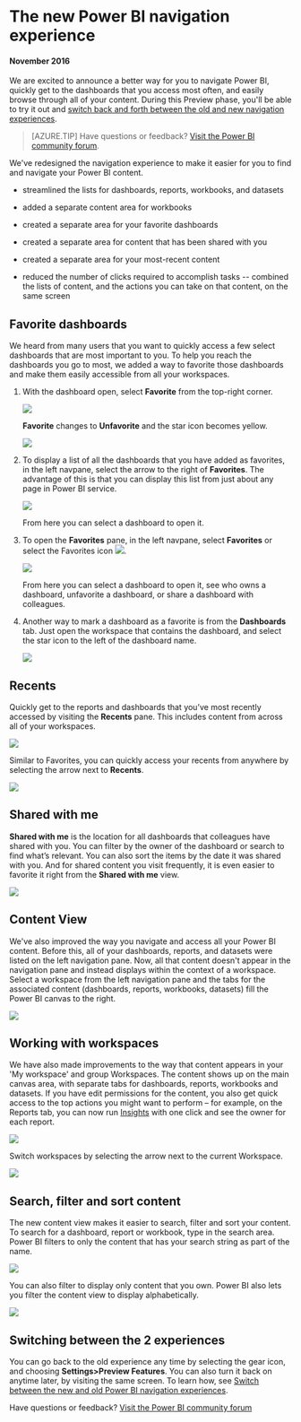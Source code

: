 <properties
   pageTitle="The new Power BI navigation experience"
   description="Overview of the new Power BI navigation experience"
   services="powerbi"
   documentationCenter=""
   authors="mihart"
   manager="mblythe"
   backup=""
   editor=""
   tags=""
   qualityFocus="no"
   qualityDate=""/>

<tags
   ms.service="powerbi"
   ms.devlang="NA"
   ms.topic="article"
   ms.tgt_pltfrm="NA"
   ms.workload="powerbi"
   ms.date="04/05/2017"
   ms.author="mihart"/>

# The new Power BI navigation experience

####    November 2016

We are excited to announce a better way for you to navigate Power BI, quickly get to the dashboards that you access most often, and easily browse through all of your content. During this Preview phase, you'll be able to try it out and [switch back and forth between the old and new navigation experiences](powerbi-service-preview-features.md).

>[AZURE.TIP] Have questions or feedback? [Visit the Power BI community forum](http://community.powerbi.com/t5/Navigation-Preview-Forum/bd-p/NavigationPreview).

We've redesigned the navigation experience to make it easier for you to find and navigate your Power BI content.

-  streamlined the lists for dashboards, reports, workbooks, and datasets

-  added a separate content area for workbooks

-  created a separate area for your favorite dashboards

-  created a separate area for content that has been shared with you

-  created a separate area for your most-recent content

-   reduced the number of clicks required to accomplish tasks -- combined the lists of content, and the actions you can take on that content, on the same screen

##  Favorite dashboards

We heard from many users that you want to quickly access a few select dashboards that are most important to you. To help you reach the dashboards you go to most, we added a way to favorite those dashboards and make them easily accessible from all your workspaces.

1.  With the dashboard open, select **Favorite** from the top-right corner.

    ![](media/powerbi-service-the-new-power-bi-experience/powerbi-dashboard-favorite.png)

    **Favorite** changes to **Unfavorite** and the star icon becomes yellow.

    ![](media/powerbi-service-the-new-power-bi-experience/power-bi-unfavorite2.png)

2. To display a list of all the dashboards that you have added as favorites, in the left navpane, select the arrow to the right of **Favorites**. The advantage of this is that you can display this list from just about any page in Power BI service.

    ![](media/powerbi-service-the-new-power-bi-experience/power-bi-show-favoritesnew.png)

    From here you can select a dashboard to open it.

2.  To open the **Favorites** pane, in the left navpane, select **Favorites** or select the Favorites icon ![](media/powerbi-service-the-new-power-bi-experience/powerbi-star-icon.png).

    ![](media/powerbi-service-the-new-power-bi-experience/power-bi-favorites-pane.png)

    From here you can select a dashboard to open it, see who owns a dashboard, unfavorite a dashboard, or share a dashboard with colleagues.

3.  Another way to mark a dashboard as a favorite is from the **Dashboards** tab.  Just open the workspace that contains the dashboard, and select the star icon to the left of the dashboard name.

    ![](media/powerbi-service-the-new-power-bi-experience/power-bi-favorite-dashboard.png)


##  Recents
Quickly get to the reports and dashboards that you’ve most recently accessed by visiting the **Recents** pane. This includes content from across all of your workspaces.

  ![](media/powerbi-service-the-new-power-bi-experience/power-bi-recentnew.png)

Similar to Favorites, you can quickly access your recents from anywhere by selecting the arrow next to **Recents**.

  ![](media/powerbi-service-the-new-power-bi-experience/power-bi-recent2.png)

##  Shared with me
**Shared with me** is the location for all dashboards that colleagues have shared with you.  You can filter by the owner of the dashboard or search to find what’s relevant. You can also sort the items by the date it was shared with you.  And for shared content you visit frequently, it is even easier to favorite it right from the **Shared with me** view.

![](media/powerbi-service-the-new-power-bi-experience/power-bi-sharednew.png)

##  Content View

We've also improved the way you navigate and access all your Power BI content. Before this, all of your dashboards, reports, and datasets were listed on the left navigation pane. Now, all that content doesn't appear in the navigation pane and instead displays within the context of a workspace. Select a workspace from the left navigation pane and the tabs for the associated content (dashboards, reports, workbooks, datasets) fill the Power BI canvas to the right.

![](media/powerbi-service-the-new-power-bi-experience/power-bi-dashboards-tabnew.png)

## Working with workspaces

We have also made improvements to the way that content appears in your 'My workspace' and group Workspaces. The content shows up on the main canvas area, with separate tabs for dashboards, reports, workbooks and datasets. If you have edit permissions for the content, you also get quick access to the top actions you might want to perform – for example, on the Reports tab, you can now run [Insights](powerbi-service-auto-insights.md) with one click and see the owner for each report.

![](media/powerbi-service-the-new-power-bi-experience/power-bi-reports-tab2.png)

Switch workspaces by selecting the arrow next to the current Workspace.

![](media/powerbi-service-the-new-power-bi-experience/power-bi-workspacesnew.png)

##  Search, filter and sort content
The new content view makes it easier to search, filter and sort your content. To search for a dashboard, report or workbook, type in the search area. Power BI filters to only the content that has your search string as part of the name.

![](media/powerbi-service-the-new-power-bi-experience/power-bi-search-sortnew.png)

You can also filter to display only content that you own.  Power BI also lets you filter the content view to display alphabetically.

![](media/powerbi-service-the-new-power-bi-experience/power-bi-sort.png)

##  Switching between the 2 experiences
You can go back to the old experience any time by selecting the gear icon, and choosing **Settings>Preview Features**. You can also turn it back on anytime later, by visiting the same screen.
To learn how, see [Switch between the new and old Power BI navigation experiences](powerbi-service-preview-features.md).

Have questions or feedback? [Visit the Power BI community forum](http://community.powerbi.com/t5/Navigation-Preview-Forum/bd-p/NavigationPreview)
